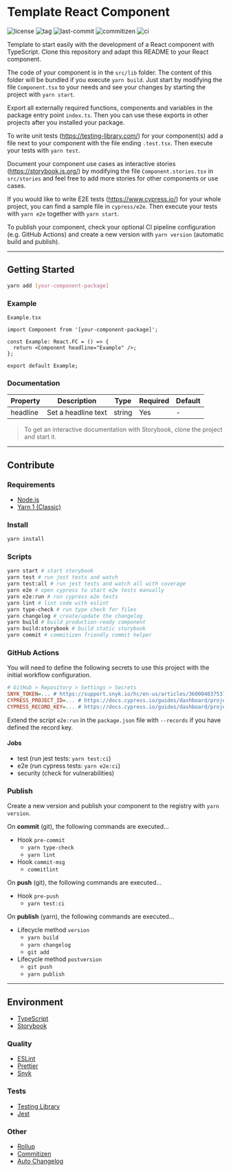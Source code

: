 # Template React Component

![license](https://img.shields.io/github/license/kporten/template-react-component)
![tag](https://img.shields.io/github/v/tag/kporten/template-react-component)
![last-commit](https://img.shields.io/github/last-commit/kporten/template-react-component)
![commitizen](https://img.shields.io/badge/commitizen-friendly-brightgreen.svg)
![ci](https://github.com/kporten/template-react-component/workflows/CI/badge.svg?branch=master&event=push)

Template to start easily with the development of a React component with TypeScript. Clone this repository and adapt this README to your React component.

The code of your component is in the `src/lib` folder. The content of this folder will be bundled if you execute `yarn build`. Just start by modifying the file `Component.tsx` to your needs and see your changes by starting the project with `yarn start`.

Export all externally required functions, components and variables in the package entry point `index.ts`. Then you can use these exports in other projects after you installed your package.

To write unit tests (https://testing-library.com/) for your component(s) add a file next to your component with the file ending `.test.tsx`. Then execute your tests with `yarn test`.

Document your component use cases as interactive stories (https://storybook.js.org/) by modifying the file `Component.stories.tsx` in `src/stories` and feel free to add more stories for other components or use cases.

If you would like to write E2E tests (https://www.cypress.io/) for your whole project, you can find a sample file in `cypress/e2e`. Then execute your tests with `yarn e2e` together with `yarn start`.

To publish your component, check your optional CI pipeline configuration (e.g. GitHub Actions) and create a new version with `yarn version` (automatic build and publish).

---

## Getting Started

```sh
yarn add [your-component-package]
```

### Example

`Example.tsx`

```tsx
import Component from '[your-component-package]';

const Example: React.FC = () => {
  return <Component headline="Example" />;
};

export default Example;
```

### Documentation

| Property | Description         | Type   | Required | Default |
| -------- | ------------------- | ------ | -------- | ------- |
| headline | Set a headline text | string | Yes      | -       |

> To get an interactive documentation with Storybook, clone the project and start it.

---

## Contribute

### Requirements

- [Node.js](https://nodejs.org/en/)
- [Yarn 1 (Classic)](https://classic.yarnpkg.com/lang/en/)

### Install

```sh
yarn install
```

### Scripts

```sh
yarn start # start storybook
yarn test # run jest tests and watch
yarn test:all # run jest tests and watch all with coverage
yarn e2e # open cypress to start e2e tests manually
yarn e2e:run # run cypress e2e tests
yarn lint # lint code with eslint
yarn type-check # run type check for files
yarn changelog # create/update the changelog
yarn build # build production-ready component
yarn build:storybook # build static storybook
yarn commit # commitizen friendly commit helper
```

### GitHub Actions

You will need to define the following secrets to use this project with the initial workflow configuration.

```ini
# GitHub > Repository > Settings > Secrets
SNYK_TOKEN=... # https://support.snyk.io/hc/en-us/articles/360004037537-Authentication-for-third-party-tools
CYPRESS_PROJECT_ID=... # https://docs.cypress.io/guides/dashboard/projects.html#Setup
CYPRESS_RECORD_KEY=... # https://docs.cypress.io/guides/dashboard/projects.html#Setup
```

Extend the script `e2e:run` in the `package.json` file with `--records` if you have defined the record key.

#### Jobs

- test (run jest tests: `yarn test:ci`)
- e2e (run cypress tests: `yarn e2e:ci`)
- security (check for vulnerabilities)

### Publish

Create a new version and publish your component to the registry with `yarn version`.

On **commit** (git), the following commands are executed...

- Hook `pre-commit`
  - `yarn type-check`
  - `yarn lint`
- Hook `commit-msg`
  - `commitlint`

On **push** (git), the following commands are executed...

- Hook `pre-push`
  - `yarn test:ci`

On **publish** (yarn), the following commands are executed...

- Lifecycle method `version`
  - `yarn build`
  - `yarn changelog`
  - `git add`
- Lifecycle method `postversion`
  - `git push`
  - `yarn publish`

---

## Environment

- [TypeScript](https://www.typescriptlang.org/)
- [Storybook](https://storybook.js.org/)

### Quality

- [ESLint](https://eslint.org/)
- [Prettier](https://prettier.io/)
- [Snyk](https://snyk.io/)

### Tests

- [Testing Library](https://testing-library.com/)
- [Jest](https://jestjs.io/)

### Other

- [Rollup](https://rollupjs.org/guide/en/)
- [Commitizen](http://commitizen.github.io/cz-cli/)
- [Auto Changelog](https://github.com/CookPete/auto-changelog)
